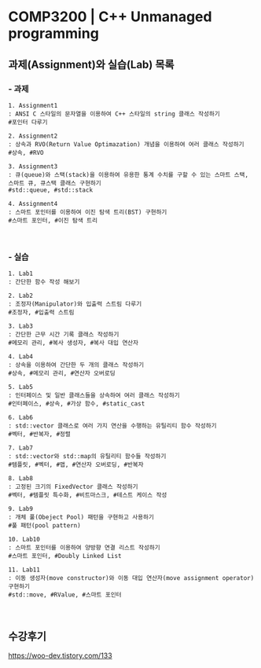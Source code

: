 # COMP3200 | C++ Unmanaged programming

## 과제(Assignment)와 실습(Lab) 목록

### - 과제

```
1. Assignment1   
: ANSI C 스타일의 문자열을 이용하여 C++ 스타일의 string 클래스 작성하기
#포인터 다루기
```

```
2. Assignment2   
: 상속과 RVO(Return Value Optimazation) 개념을 이용하여 여러 클래스 작성하기
#상속, #RVO 
```

```
3. Assignment3   
: 큐(queue)와 스택(stack)을 이용하여 유용한 통계 수치를 구할 수 있는 스마트 스택, 스마트 큐, 큐스택 클래스 구현하기
#std::queue, #std::stack
```


```
4. Assignment4   
: 스마트 포인터를 이용하여 이진 탐색 트리(BST) 구현하기
#스마트 포인터, #이진 탐색 트리
```
<br>

### - 실습
```
1. Lab1   
: 간단한 함수 작성 해보기
```

```
2. Lab2   
: 조정자(Manipulator)와 입출력 스트림 다루기
#조정자, #입출력 스트림
```

```
3. Lab3   
: 간단한 근무 시간 기록 클래스 작성하기 
#메모리 관리, #복사 생성자, #복사 대입 연산자
```

```
4. Lab4   
: 상속을 이용하여 간단한 두 개의 클래스 작성하기
#상속, #메모리 관리, #연산자 오버로딩
```

```
5. Lab5   
: 인터페이스 및 일반 클래스들을 상속하여 여러 클래스 작성하기
#인터페이스, #상속, #가상 함수, #static_cast
```

```
6. Lab6   
: std::vector 클래스로 여러 가지 연산을 수행하는 유틸리티 함수 작성하기
#벡터, #반복자, #정렬
```

```
7. Lab7   
: std::vector와 std::map의 유틸리티 함수들 작성하기
#템플릿, #벡터, #맵, #연산자 오버로딩, #반복자
```

```
8. Lab8   
: 고정된 크기의 FixedVector 클래스 작성하기
#벡터, #템플릿 특수화, #비트마스크, #테스트 케이스 작성
```

```
9. Lab9   
: 개체 풀(Obeject Pool) 패턴을 구현하고 사용하기
#풀 패턴(pool pattern) 
```

```
10. Lab10   
: 스마트 포인터를 이용하여 양방향 연결 리스트 작성하기
#스마트 포인터, #Doubly Linked List
```

```
11. Lab11   
: 이동 생성자(move constructor)와 이동 대입 연산자(move assignment operator) 구현하기
#std::move, #RValue, #스마트 포인터
```
<br>

## 수강후기
https://woo-dev.tistory.com/133
